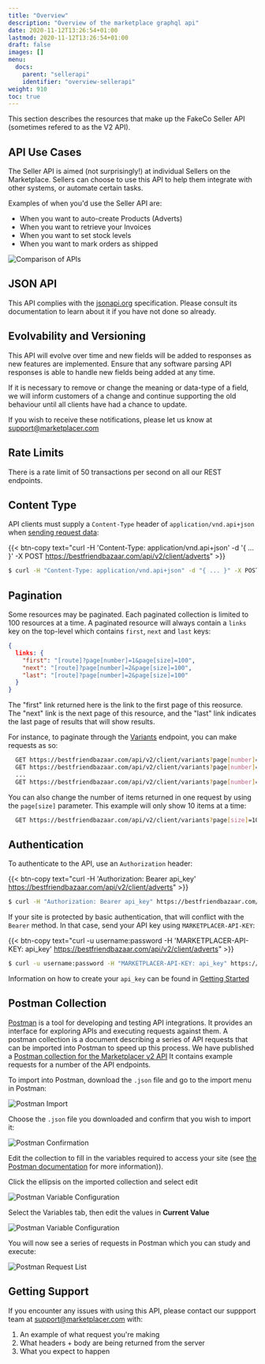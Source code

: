 ```yaml
---
title: "Overview"
description: "Overview of the marketplace graphql api"
date: 2020-11-12T13:26:54+01:00
lastmod: 2020-11-12T13:26:54+01:00
draft: false
images: []
menu:
  docs:
    parent: "sellerapi"
    identifier: "overview-sellerapi"
weight: 910
toc: true
---
```


This section describes the resources that make up the FakeCo Seller API (sometimes refered to as the V2 API).

## API Use Cases

The Seller API is aimed (not surprisingly!) at individual Sellers on the Marketplace. Sellers can choose to use this API to help them integrate with other systems, or automate certain tasks. 

Examples of when you'd use the Seller API are:

- When you want to auto-create Products (Adverts)
- When you want to retrieve your Invoices
- When you want to set stock levels
- When you want to mark orders as shipped

![Comparison of APIs](../images/sellerapi.png)

## JSON API

This API complies with the [jsonapi.org](http://jsonapi.org) specification.
Please consult its documentation to learn about it if you have not done so
already.

## Evolvability and Versioning

This API will evolve over time and new fields will be added to responses as new features are implemented. Ensure that any software parsing API responses is able to handle new fields being added at any time.

If it is necessary to remove or change the meaning or data-type of a field, we will inform customers of a change and continue supporting the old behaviour until all clients have had a chance to update.

If you wish to receive these notifications, please let us know at [support@marketplacer.com](mailto:support@marketplacer.com)

## Rate Limits

There is a rate limit of 50 transactions per second on all our REST endpoints.

## Content Type

API clients must supply a `Content-Type` header of `application/vnd.api+json` when [sending request data](http://jsonapi.org/format/#content-negotiation-clients):

{{< btn-copy text="curl -H 'Content-Type: application/vnd.api+json' -d '{ ... }' -X POST https://bestfriendbazaar.com/api/v2/client/adverts" >}}

```bash
$ curl -H "Content-Type: application/vnd.api+json" -d "{ ... }" -X POST https://bestfriendbazaar.com/api/v2/client/adverts
```

## Pagination

Some resources may be paginated. Each paginated collection is limited to 100 resources at a time. A paginated resource will always contain a `links` key on the top-level which contains `first`, `next` and `last` keys:

```json
{
  links: {
    "first": "[route]?page[number]=1&page[size]=100",
    "next": "[route]?page[number]=2&page[size]=100",
    "last": "[route]?page[number]=2&page[size]=100"
  }
}
```

The "first" link returned here is the link to the first page of this reosurce. The "next" link is the next page of this resource, and the "last" link indicates the last page of results that will show results.

For instance, to paginate through the [Variants](/v2/variants) endpoint, you can make requests as so:

```bash
  GET https://bestfriendbazaar.com/api/v2/client/variants?page[number]=1
  GET https://bestfriendbazaar.com/api/v2/client/variants?page[number]=2
  ...
  GET https://bestfriendbazaar.com/api/v2/client/variants?page[number]=n
```

You can also change the number of items returned in one request by using the `page[size]` parameter. This example will only show 10 items at a time:

```bash
  GET https://bestfriendbazaar.com/api/v2/client/variants?page[size]=10
```

## Authentication

To authenticate to the API, use an `Authorization` header:

{{< btn-copy text="curl -H 'Authorization: Bearer api_key' https://bestfriendbazaar.com/api/v2/client/adverts" >}}

```bash
$ curl -H "Authorization: Bearer api_key" https://bestfriendbazaar.com/api/v2/client/adverts
```

If your site is protected by basic authentication, that will conflict with the `Bearer` method. In that case, send your API key using `MARKETPLACER-API-KEY`:

{{< btn-copy text="curl -u username:password -H 'MARKETPLACER-API-KEY: api_key' https://bestfriendbazaar.com/api/v2/client/adverts" >}}

```bash
$ curl -u username:password -H "MARKETPLACER-API-KEY: api_key" https://bestfriendbazaar.com/api/v2/client/adverts
```

Information on how to create your `api_key` can be found in [Getting Started](/v2/getting_started)

## Postman Collection

[Postman](https://www.postman.com/downloads/) is a tool for developing and testing API integrations. It provides an interface for exploring APIs and executing requests against them. A postman collection is a document describing a series of API requests that can be imported into Postman to speed up this process. We have published a [Postman collection for the Marketplacer v2 API](https://api.marketplacer.com/postman/Marketplacer%20API%20v2.postman_collection.json) It contains example requests for a number of the API endpoints.

To import into Postman, download the `.json` file and go to the import menu in Postman:

![Postman Import](../../marketplaceapi/images/graphql_importpostman.png)


Choose the `.json` file you downloaded and confirm that you wish to import it:

![Postman Confirmation](../images/sellerapi_dragdroppostman.png)


Edit the collection to fill in the variables required to access your site (see [the Postman documentation](https://learning.postman.com/docs/sending-requests/variables/#defining-collection-variables) for more information)).

Click the ellipsis on the imported collection and select edit

![Postman Variable Configuration](../images/sellerapi_editcollection.png)

Select the Variables tab, then edit the values in **Current Value**

![Postman Variable Configuration](../../marketplaceapi/images/graphql_editvariables.png)

You will now see a series of requests in Postman which you can study and execute:

![Postman Request List](../images/sellerapi_apicollection.png)

## Getting Support

If you encounter any issues with using this API, please contact our suppport team at [support@marketplacer.com](mailto:support@marketplacer.com) with:

1. An example of what request you're making
2. What headers + body are being returned from the server
3. What you expect to happen